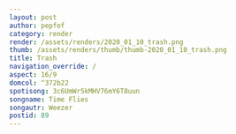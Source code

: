 ```yaml
---
layout: post
author: pepfof
category: render
render: /assets/renders/2020_01_10_trash.png
thumb: /assets/renders/thumb/thumb-2020_01_10_trash.png
title: Trash
navigation_override: /
aspect: 16/9
domcol: ^372b22
spotisong: 3c6UmWr5kMHV76mY6T8uun
songname: Time Flies
songautr: Weezer
postid: 89
---
```


<!--USER BEGIN 1-->

<!--USER END 1-->

<!--more-->
<!--USER BEGIN 2-->

<!--USER END 2-->

